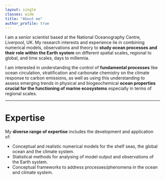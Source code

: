 ```yaml
---
layout: single
classes: wide
title: "About me"
author_profile: true
---
```


I am a senior scientist based at the National Oceanography Centre, Liverpool, UK. 
My research interests and experience lie in combining numerical models, observations and theory to **study ocean processes and their role within the Earth system** on different spatial scales, regional to global, and time scales, days to millennia.  


I am interested in understanding the control of **fundamental processes** like ocean circulation, stratification and carbonate chemistry on the climate response to carbon emissions, as well as using this understanding to assess emerging trends in physical and biogeochemical **ocean properties crucial for the functioning of marine ecosystems** especially in terms of regional scales.

---

# Expertise
My **diverse range of expertise** includes the development and application of:
* Conceptual and realistic numerical models for the shelf seas, the global ocean and the climate system. 
* Statistical methods for analysing of model output and observations of the Earth system. 
* Conceptual frameworks to address processes/phenomena in the ocean and climate system.
